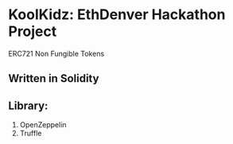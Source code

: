 # KoolKidz: EthDenver Hackathon Project
ERC721 Non Fungible Tokens


## Written in Solidity
## Library: 
1. OpenZeppelin
2. Truffle
